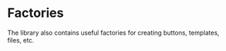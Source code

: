 # Factories

The library also contains useful factories for creating buttons, templates, files, etc.
